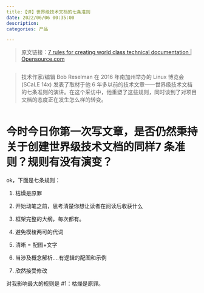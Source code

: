 ```yaml
---
title:【译】世界级技术文档的七条准则
date: 2022/06/06 00:35:00
description:
categories: 产品

---
```


> 原文链接：[7 rules for creating world class technical documentation | Opensource.com](https://opensource.com/business/16/1/scale-14x-interview-bob-reselman)

<img src="https://images.scar.site/20220412003430.png" title="" alt="" data-align="center">

> 技术作家/编辑 Bob Reselman 在 2016 年南加州举办的 Linux 博览会 (SCaLE 14x) 发表了取材于他 6 年多以前的技术文章——世界级技术文档的七条准则的演讲。在这个采访中，他重塑了这些规则，同时谈到了对项目文档的态度正在发生怎么样的转变。

<img title="" src="https://images.scar.site/20220507105346.png" alt="" data-align="center">

# 今时今日你第一次写文章，是否仍然秉持关于创建世界级技术文档的同样7 条准则？规则有没有演变？

ok，下面是七条规则：

1. 枯燥是原罪

2. 开始动笔之前，思考清楚你想让读者在阅读后收获什么

3. 框架完整的大纲，每次都有。

4. 避免模棱两可的代词

5. 清晰 = 配图+文字

6. 当涉及概念解析....有逻辑的配图和示例

7. 欣然接受修改

对我影响最大的规则是 #1：枯燥是原罪。